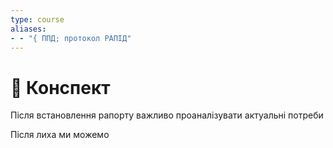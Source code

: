 ```yaml
---
type: course
aliases:
- - "{ ППД; протокол РАПІД"
---
```


# 📗 Конспект

Після встановлення рапорту важливо проаналізувати актуальні потреби

Після лиха ми можемо 